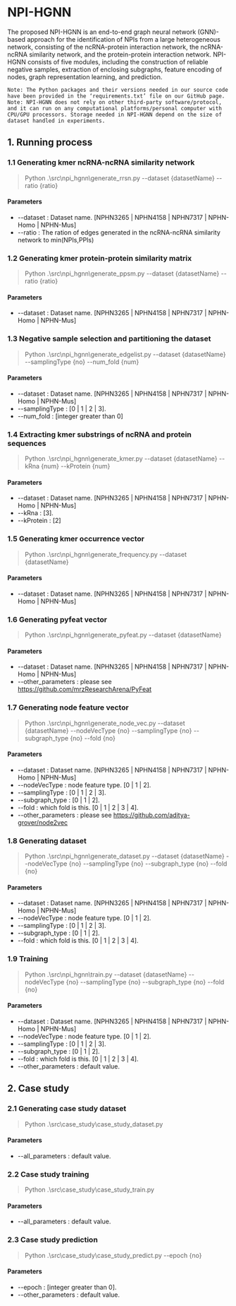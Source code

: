 # NPI-HGNN

The proposed NPI-HGNN is an end-to-end graph neural network (GNN)-based approach for the identification of NPIs from a large heterogeneous network, consisting of the ncRNA-protein interaction network, the ncRNA-ncRNA similarity network, and the protein-protein interaction network. NPI-HGNN consists of five modules, including the construction of reliable negative samples, extraction of enclosing subgraphs, feature encoding of nodes, graph representation learning, and prediction.
    
    Note: The Python packages and their versions needed in our source code have been provided in the ‘requirements.txt’ file on our GitHub page.
	Note: NPI-HGNN does not rely on other third-party software/protocol, and it can run on any computational platforms/personal computer with CPU/GPU processors. Storage needed in NPI-HGNN depend on the size of dataset handled in experiments. 

## 1. Running process

### 1.1 Generating kmer ncRNA-ncRNA similarity network

>Python .\src\npi_hgnn\generate_rrsn.py --dataset {datasetName} --ratio {ratio}

#### Parameters

* --dataset : Dataset name. [NPHN3265 | NPHN4158 | NPHN7317 | NPHN-Homo | NPHN-Mus]
* --ratio : The ration of edges generated in the ncRNA-ncRNA similarity network to min(NPIs,PPIs)

### 1.2 Generating kmer protein-protein similarity matrix

>Python .\src\npi_hgnn\generate_ppsm.py --dataset {datasetName} --ratio {ratio}

#### Parameters

* --dataset : Dataset name. [NPHN3265 | NPHN4158 | NPHN7317 | NPHN-Homo | NPHN-Mus]

### 1.3 Negative sample selection and partitioning the dataset

>Python .\src\npi_hgnn\generate_edgelist.py --dataset {datasetName} --samplingType {no} --num_fold {num}

#### Parameters

* --dataset : Dataset name. [NPHN3265 | NPHN4158 | NPHN7317 | NPHN-Homo | NPHN-Mus]
* --samplingType : [0 | 1 | 2 | 3].  
* --num_fold : [integer greater than 0]

### 1.4 Extracting kmer substrings of ncRNA and protein sequences

>Python .\src\npi_hgnn\generate_kmer.py --dataset {datasetName} --kRna {num} --kProtein {num}

#### Parameters

* --dataset : Dataset name. [NPHN3265 | NPHN4158 | NPHN7317 | NPHN-Homo | NPHN-Mus]
* --kRna : [3].  
* --kProtein : [2]

### 1.5 Generating kmer occurrence vector

>Python .\src\npi_hgnn\generate_frequency.py --dataset {datasetName}

#### Parameters

* --dataset : Dataset name. [NPHN3265 | NPHN4158 | NPHN7317 | NPHN-Homo | NPHN-Mus]

### 1.6 Generating pyfeat vector

>Python .\src\npi_hgnn\generate_pyfeat.py --dataset {datasetName}

#### Parameters

* --dataset : Dataset name. [NPHN3265 | NPHN4158 | NPHN7317 | NPHN-Homo | NPHN-Mus]
* --other_parameters : please see <https://github.com/mrzResearchArena/PyFeat>

### 1.7 Generating node feature vector

>Python .\src\npi_hgnn\generate_node_vec.py --dataset {datasetName} --nodeVecType {no} --samplingType {no} --subgraph_type {no} --fold {no}

#### Parameters

* --dataset : Dataset name. [NPHN3265 | NPHN4158 | NPHN7317 | NPHN-Homo | NPHN-Mus]
* --nodeVecType : node feature type. [0 | 1 | 2].  
* --samplingType : [0 | 1 | 2 | 3].  
* --subgraph_type : [0 | 1 | 2].  
* --fold : which fold is this. [0 | 1 | 2 | 3 | 4].  
* --other_parameters : please see <https://github.com/aditya-grover/node2vec>

### 1.8 Generating dataset

>Python .\src\npi_hgnn\generate_dataset.py --dataset {datasetName} --nodeVecType {no} --samplingType {no} --subgraph_type {no} --fold {no}

#### Parameters

* --dataset : Dataset name. [NPHN3265 | NPHN4158 | NPHN7317 | NPHN-Homo | NPHN-Mus]
* --nodeVecType : node feature type. [0 | 1 | 2].  
* --samplingType : [0 | 1 | 2 | 3].  
* --subgraph_type : [0 | 1 | 2].  
* --fold : which fold is this. [0 | 1 | 2 | 3 | 4].  

### 1.9 Training

>Python .\src\npi_hgnn\train.py --dataset {datasetName} --nodeVecType {no} --samplingType {no} --subgraph_type {no} --fold {no}

#### Parameters

* --dataset : Dataset name. [NPHN3265 | NPHN4158 | NPHN7317 | NPHN-Homo | NPHN-Mus]
* --nodeVecType : node feature type. [0 | 1 | 2].  
* --samplingType : [0 | 1 | 2 | 3].  
* --subgraph_type : [0 | 1 | 2].  
* --fold : which fold is this. [0 | 1 | 2 | 3 | 4].  
* --other_parameters : default value. 

## 2. Case study

### 2.1 Generating case study dataset

>Python .\src\case_study\case_study_dataset.py

#### Parameters

* --all_parameters : default value. 

### 2.2 Case study training

>Python .\src\case_study\case_study_train.py

#### Parameters

* --all_parameters : default value. 

### 2.3 Case study prediction

>Python .\src\case_study\case_study_predict.py --epoch {no}

#### Parameters

* --epoch : [integer greater than 0].  
* --other_parameters : default value. 




